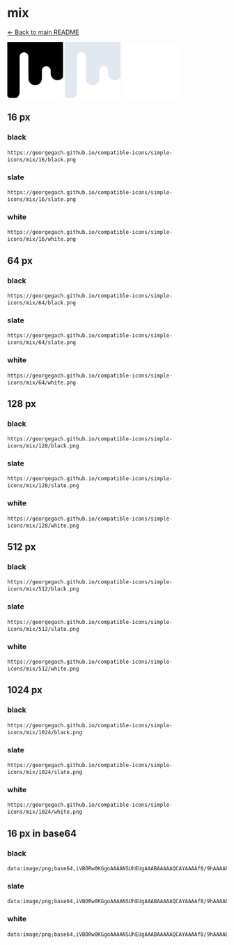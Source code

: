# mix

[← Back to main README](../../README.md)


<img src="./128/black.png" width="128" alt="mix black icon" />
<img src="./128/slate.png" width="128" alt="mix slate icon" />
<img src="./128/white.png" width="128" alt="mix white icon" />

## 16 px

### black
```
https://georgegach.github.io/compatible-icons/simple-icons/mix/16/black.png
```

### slate
```
https://georgegach.github.io/compatible-icons/simple-icons/mix/16/slate.png
```

### white
```
https://georgegach.github.io/compatible-icons/simple-icons/mix/16/white.png
```

## 64 px

### black
```
https://georgegach.github.io/compatible-icons/simple-icons/mix/64/black.png
```

### slate
```
https://georgegach.github.io/compatible-icons/simple-icons/mix/64/slate.png
```

### white
```
https://georgegach.github.io/compatible-icons/simple-icons/mix/64/white.png
```

## 128 px

### black
```
https://georgegach.github.io/compatible-icons/simple-icons/mix/128/black.png
```

### slate
```
https://georgegach.github.io/compatible-icons/simple-icons/mix/128/slate.png
```

### white
```
https://georgegach.github.io/compatible-icons/simple-icons/mix/128/white.png
```

## 512 px

### black
```
https://georgegach.github.io/compatible-icons/simple-icons/mix/512/black.png
```

### slate
```
https://georgegach.github.io/compatible-icons/simple-icons/mix/512/slate.png
```

### white
```
https://georgegach.github.io/compatible-icons/simple-icons/mix/512/white.png
```

## 1024 px

### black
```
https://georgegach.github.io/compatible-icons/simple-icons/mix/1024/black.png
```

### slate
```
https://georgegach.github.io/compatible-icons/simple-icons/mix/1024/slate.png
```

### white
```
https://georgegach.github.io/compatible-icons/simple-icons/mix/1024/white.png
```

## 16 px in base64

### black
```
data:image/png;base64,iVBORw0KGgoAAAANSUhEUgAAABAAAAAQCAYAAAAf8/9hAAAABmJLR0QA/wD/AP+gvaeTAAAAuklEQVQ4jaXRMWoCQRTG8Z/iBWyDN9BDaJ+UFrmTl/AKKewtU2gpaJEmpDAKWhgCAXdT7Arj4kyy6wcP3pv3vj8zb1rI3aH2PeZbgAwf2NeB5EGs0MUjPiu9WFwV0wD89h9A9Ql5JI+qzhJ3iv1kTQBbjDHApgnghDmOWDYBhNrgXOaHTmIwi+QTDNHDPAVY4EHxG6/B+RdGlyIFeMZTed1ZbCgFyPGS6KNY4k9Qn/4y3NIa33hHv675FwGoPR3gnpf8AAAAAElFTkSuQmCC
```

### slate
```
data:image/png;base64,iVBORw0KGgoAAAANSUhEUgAAABAAAAAQCAYAAAAf8/9hAAAABmJLR0QA/wD/AP+gvaeTAAAA8ElEQVQ4jaWSsUoDURBFz30I20W3EFZNCPb6D/oBlhaW/o+9/yFin1JEe1OJGjAoJGAEE9h3LWLCBvIgm0w3w9zDncvo9WNoNqiwiXgJwBHck/S1FsDo2WMdK+hS8FnfgfTQbu8MmruNW8OoNkAxVgNdKdxFByGd6fQk9yRiGpCW97HPy4yjaLprADxq7eWdwzwfCp7WAFRQchcop8Y02EpuiliJcX535vHVxNkJQU3ZnTQg8gjeR7LR/WxcFMUPcDrrk4BWsX3x1v8+C3Z5UDTuUntJgCQDN0mH/xWAyVy04vctAswL5hfxHmO4rgv4A2orUCoKM3j1AAAAAElFTkSuQmCC
```

### white
```
data:image/png;base64,iVBORw0KGgoAAAANSUhEUgAAABAAAAAQCAYAAAAf8/9hAAAABmJLR0QA/wD/AP+gvaeTAAAAuElEQVQ4jaWSMQrCQBBF3xdPId5AvYMewNLC0vt4GhF7SxHtTSsWohALRRDMt0gCEcyi66/+LDNvlpmRbfOHGv8UfwJkwAE4xwJ2QA+YAKcYwFpSKmkOXGMArvFfA0I6kc8niwEcgRHQBZIYwFXSUtIF2MYAqkqAZ+HTZiAxq/FToA+0gWUIsAFa5NtYlY+SbsCgjEOAMTAsvruoS6oFSDIwCzQA8iE+KvFX1/cm2zvbd9t7251f61/izTZUnY5JtAAAAABJRU5ErkJggg==
```

